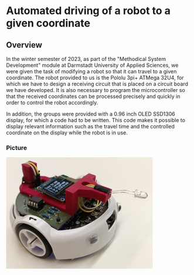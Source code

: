 # Automated driving of a robot to a given coordinate

## Overview
In the winter semester of 2023, as part of the "Methodical System Development" module at Darmstadt University of Applied Sciences, we were given the task of modifying a robot so that it can travel to a given coordinate.
The robot provided to us is the Pololu 3pi+ ATMega 32U4, for which we have to design a receiving circuit that is placed on a circuit board we have developed. It is also necessary to program the microcontroller so that the received coordinates can be processed precisely and quickly in order to control the robot accordingly.

In addition, the groups were provided with a 0.96 inch OLED SSD1306 display, for which a code had to be written. This code makes it possible to display relevant information such as the travel time and the controlled coordinate on the display while the robot is in use. 

### Picture
<img src="Pictures/Roboter_Endprodukt.PNG" alt="Robot" width="400">

